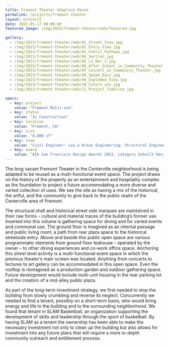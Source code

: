 ```yaml
---
title: Fremont Theater Adaptive Reuse
permalink: /projects/fremont-theater
layout: project2
date: 2023-05-17 00:00:00
featured_image: /img/2023/fremont-theater/web/featured.jpg

gallery:
  - /img/2023/fremont-theater/web/01_Street_View.jpg
  - /img/2023/fremont-theater/web/02_Entry_View.jpg
  - /img/2023/fremont-theater/web/03_Public_Pathway.jpg
  - /img/2023/fremont-theater/web/04_Section.jpg
  - /img/2023/fremont-theater/web/05_L2_Bar_3.jpg
  - /img/2023/fremont-theater/web/06_After_School_in_Community_Theater.jpg
  - /img/2023/fremont-theater/web/07_Concert_in_Community_Theater.jpg
  - /img/2023/fremont-theater/web/08_Speak_Easy.jpg
  - /img/2023/fremont-theater/web/09_Exploded_View.jpg
  - /img/2023/fremont-theater/web/10_Future_use.jpg
  - /img/2023/fremont-theater/web/11_Project_Timeline.jpg

specs:
  - key: project
    value: "Fremont Multi-use"
  - key: status
    value: "In Construction"
  - key: location
    value: "Fremont, CA"
  - key: size
    value: "8,000 sf"
  - key: team
    value: "Civil Engineer: Lea & Braze Engineering; Structural Engineer: Treat Structural Engineering ; MEP Engineer: ACIES Engineering; Real Estate Consulting: Fernando Cuebas"
  - key: award
    value: "AIA San Francisco Design Awards 2023, category Unbuilt Design: Urban Design Concentration: Merit Award"
---
```


The long vacant Fremont Theater in the Centerville neighborhood is being adapted to be reused as a multi-functional event space. The project draws on the history of the property as an entertainment and hospitality complex as the foundation to project a future accommodating a more diverse and varied collection of uses. We see the site as having a mix of the historical, the artful, and the community to give back to the public realm of the Centerville area of Fremont.

The structural shell and historical street side marquee are maintained in their raw forms – cultural and material traces of the building’s former use. Inserted into this volume is gathering space for dining and for varied events and communal use. The ground floor is imagined as an internal passage and public living room; a path from rear plaza space to the historical streetside entry. Above and beside this public open space are various programmatic elements from ground floor teahouse – operated by the owner – to other dining experiences and co-work office space. Anchoring this street level activity is a multi-functional event space in which the previous theater’s main screen was located. Anything from concerts to lectures to art gallery can be accommodated in this open space. Even the rooftop is reimagined as a production garden and outdoor gathering space. Future development would include multi-unit housing in the rear parking lot and the creation of a mid-alley public plaza.

As part of the long-term investment strategy, we first needed to stop the building from slowly crumbling and reverse its neglect. Concurrently we needed to find a tenant, possibly on a short-term basis, who would bring energy and life to the building and to the surrounding neighborhood. We found that tenant in SLAM Basketball, an organization supporting the development of skills and leadership through the sport of basketball. By having SLAM as a tenant the ownership has been able to make the necessary investment not only to clean up the building but also allows for investment into any future plans that will require a more in-depth community outreach and entitlement process.
